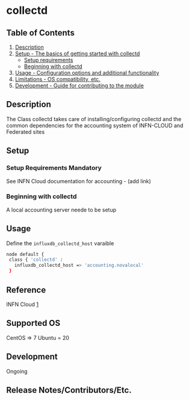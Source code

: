 # collectd

## Table of Contents

1. [Description](#description)
1. [Setup - The basics of getting started with collectd](#setup)
    * [Setup requirements](#setup-requirements)
    * [Beginning with collectd](#beginning-with-collectd)
1. [Usage - Configuration options and additional functionality](#usage)
1. [Limitations - OS compatibility, etc.](#limitations)
1. [Development - Guide for contributing to the module](#development)

## Description

The Class collectd takes care of installing/configuring collectd and the common dependencies
for the accounting system of INFN-CLOUD and Federated sites

## Setup

### Setup Requirements **Mandatory**

See INFN Cloud documentation for accounting - (add link)

### Beginning with collectd

A local accounting server neede to be setup

## Usage
Define the `influxdb_collectd_host` varaible

```bash
node default {
 class { 'collectd' :
   influxdb_collectd_host => 'accounting.novalocal'
 }
```

## Reference
INFN Cloud [1]

## Supported OS
CentOS => 7 
Ubuntu = 20

## Development

Ongoing

## Release Notes/Contributors/Etc.


[1]: www.infn.cloud.it
